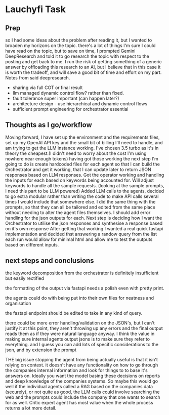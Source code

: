 # Lauchyfi Task

## Prep
so I had some ideas about the problem after reading it, but I wanted to broaden my horizons on the topic. there's a lot of things I'm sure I could have read on the topic, but to save on time, I prompted Gemini DeepResearch and told it to go research the topic with respect to the posting and get back to me. I run the risk of getting something of a generic answer by offloading this research to an AI, but I believe that in this case it is worth the tradeoff, and will save a good bit of time and effort on my part.
Notes from said deepresearch. 
- sharing via full COT or final result
- llm managed dynamic control flow? rather than fixed.
- fault tolerance super important (can happen later?)
- architecture design - use hierarchical and dynamic control flows
- sufficient prompt engineering for orchestrator essential

## Thoughts as I go/workflow
Moving forward, I have set up the environment and the requirements files, set up my OpenAI API key and the small bit of billing I'll need to handle, and am trying to get the LLM instance working. I've chosen 3.5 turbo as it's in theory the cheapest.(I didn't need to worry about the cost I'm using nowhere near enough tokens)
having got those working the next step I'm going to do is create hardcoded files for each agent so that I can build the Orchestrator and get it working, that I can update later to return JSON responses based on LLM responses.
Got the operator working and handling the inputs for each based on keywords being accounted for. Will adjust keywords to handle all the sample requests. (looking at the sample prompts, I need this part to be LLM powered)
Added LLM calls to the agents, decided to go extra modular rather than writing the code to make API calls several times I would include that somewhere else. I did the same thing with the prompts, so that they can all be tailored and edited from the same place without needing to alter the agent files themselves.
I should add error handling for the json outputs for each.
Next step is deciding how I want the Orchestrator to utilise the json responses and synthesise a response based on it's own response
After getting that working I wanted a real quick fastapi implementation and decided thst answering a randow query from the list each run would allow for minimal html and allow me to test the outputs based on different inputs.

## next steps and conclusions

the keyword decomposition from the orchestrator is definitely insufficient but easily rectified

the formatting of the output via fastapi needs a polish even with pretty print.

the agents could do with being put into their own files for neatness and organisation

the fastapi endpoint should be edited to take in any kind of query.


there could be more error handling/validation on the JSON's, but I can't justify it at this point, they aren't throwing up any errors and the final output reads them as if they were natural language anyway. I think the value in making sure internal agents output jsons is to make sure they refer to everything. and I guess you can add lots of specific considerations to the json, and by extension the prompt

THE big issue stopping the agent from being actually useful is that it isn't relying on context. it doesn't have any functionality on how to go through the companies internal information and look for things to to base it's answers on. Ideally you want the model basing these decisions on reports and deep knowledge of the companies systems. So maybe this would go well if the individual agents called a RAG based on the companies data (securely), or not quite as good, the LLM calls could involve searching the web and the prompts could include the company that one wants to search for as well. Critic expert agent has most value when the whole process returns a lot more detail.
